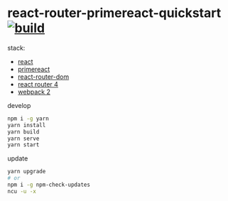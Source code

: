 # react-router-primereact-quickstart [![build](https://travis-ci.org/daggerok/react-redux-quickstart.svg?branch=react-router-primereact-quickstart)](https://travis-ci.org/daggerok/react-redux-quickstart)

stack:
- [react](https://facebook.github.io/react/)
- [primereact](https://www.primefaces.org/primereact)
- [react-router-dom](https://reacttraining.com/react-router/web/guides/quick-start)
- [react router 4](http://frontend.turing.io/lessons/react-router-4.html)
- [webpack 2](https://webpack.js.org/)

develop

```bash
npm i -g yarn
yarn install
yarn build
yarn serve
yarn start
```

update

```bash
yarn upgrade
# or
npm i -g npm-check-updates
ncu -u -x
```
